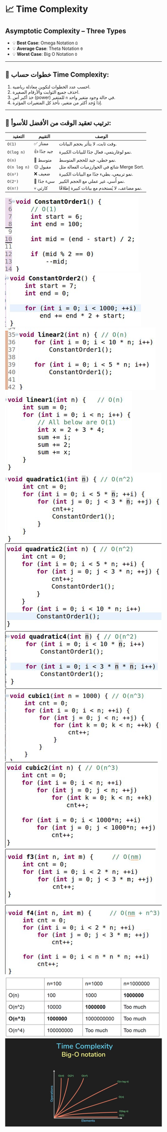 # 📈 Time Complexity

## Asymptotic Complexity – Three Types

- 💡 **Best Case**: Omega Notation `Ω`
- 💡 **Average Case**: Theta Notation `Θ`
- 💡 **Worst Case**: Big O Notation `O`

---

## 🧠 خطوات حساب Time Complexity:

1. احسب عدد الخطوات لتكوين معادلة رياضية.
2. احذف جميع الثوابت والأرقام الصغيرة.
3. خذ أكبر أس (power) للمتغير `n` في حالة وجود متغير واحد.
4. إذا وُجد أكثر من متغير، نأخذ كل المتغيرات المؤثرة.

---

## 🏁 ترتيب تعقيد الوقت من الأفضل للأسوأ:

| التعقيد       | التقييم       | الوصف                                                |
|---------------|----------------|-------------------------------------------------------|
| `O(1)`        | ✅ ممتاز       | وقت ثابت، لا يتأثر بحجم البيانات.                     |
| `O(log n)`    | 👍 جيد جدًا    | نمو لوغاريتمي، فعال جدًا للبيانات الكبيرة.            |
| `O(n)`        | 🙂 متوسط       | نمو خطي، جيد للحجم المتوسط.                          |
| `O(n log n)`  | 😐 مقبول       | شائع في الخوارزميات الفعالة مثل Merge Sort.         |
| `O(n²)`       | ❌ ضعيف        | نمو تربيعي، بطيء جدًا مع البيانات الكبيرة.           |
| `O(2ⁿ)`       | 🚫 سيء جدًا     | نمو أُسي، غير عملي مع الحجم الكبير.                  |
| `O(n!)`       | 💀 كارثي        | نمو مضاعف، لا يُستخدم مع بيانات كبيرة إطلاقًا.       |

![Image 1](images/1.png)
![Image 2](images/2.png)
![Image 3](images/3.png)
![Image 4](images/4.png)
![Image 5](images/5.png)
![Image 6](images/6.png)
![Image 7](images/7.png)
![Image 8](images/8.png)
![Image 9](images/9.png)
![Image 10](images/10.png)
![Image 11](images/11.png)
![Image 12](images/12.png)
![Image 13](images/13.png)
